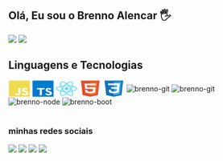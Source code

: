 ## Olá, Eu sou o Brenno Alencar 🖐️
<p float="left">
  <img src="https://github-readme-stats.vercel.app/api?username=BrennoAlenkar&show_icons=true&theme=dracula" width="45%" />
  <img src="https://github-readme-stats.vercel.app/api/top-langs/?username=BrennoAlenkar&hide_progress=true&theme=dracula" width="45%" />
</p>


## Linguagens e Tecnologias

<div>
  <img align="center" alt="brenno-Js" height="33" width="43" src="https://raw.githubusercontent.com/devicons/devicon/master/icons/javascript/javascript-plain.svg">
  <img align="center" alt="brenno-Ts" height="33" width="43" src="https://raw.githubusercontent.com/devicons/devicon/master/icons/typescript/typescript-plain.svg">
  <img align="center" alt="brenno-React" height="33" width="43" src="https://raw.githubusercontent.com/devicons/devicon/master/icons/react/react-original.svg">
  <img align="center" alt="brenno-HTML" height="33" width="43" src="https://raw.githubusercontent.com/devicons/devicon/master/icons/html5/html5-original.svg">
  <img align="center" alt="brenno-CSS" height="33" width="43" src="https://raw.githubusercontent.com/devicons/devicon/master/icons/css3/css3-original.svg">
  <img align="center" alt="brenno-git" height="33" width="43" src="https://cdn.jsdelivr.net/gh/devicons/devicon@latest/icons/git/git-original.svg" />
  <img align="center" alt="brenno-git" height="33" width="43"src="https://cdn.jsdelivr.net/gh/devicons/devicon@latest/icons/tailwindcss/tailwindcss-original.svg" />
  <img align="center" alt="brenno-node" height="33" width="43"src="https://cdn.jsdelivr.net/gh/devicons/devicon@latest/icons/nodejs/nodejs-original.svg" />
  <img align="center" alt="brenno-boot" height="33" width="43"src="https://cdn.jsdelivr.net/gh/devicons/devicon@latest/icons/bootstrap/bootstrap-original.svg" />
</div> 
<br>
<h3>minhas redes sociais</h3>
<div> 
  <a href="#" target="_blank"><img src="https://img.shields.io/badge/YouTube-FF0000?style=for-the-badge&logo=youtube&logoColor=white" target="_blank"></a>
  <a href="#" target="_blank"><img src="https://img.shields.io/badge/-Instagram-%23E4405F?style=for-the-badge&logo=instagram&logoColor=white" target="_blank"></a>
  <a href="#" target="_blank"><img src="https://img.shields.io/badge/Discord-7289DA?style=for-the-badge&logo=discord&logoColor=white" target="_blank"></a> 
  <a href="https://www.linkedin.com/in/brenno-alencar-955460256/" target="_blank"><img src="https://img.shields.io/badge/-LinkedIn-%230077B5?style=for-the-badge&logo=linkedin&logoColor=white" target="_blank"></a> 
</div>
